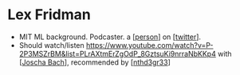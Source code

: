 # Lex Fridman
- MIT ML background. Podcaster. a [[person]] on [[twitter]].
- Should watch/listen https://www.youtube.com/watch?v=P-2P3MSZrBM&list=PLrAXtmErZgOdP_8GztsuKi9nrraNbKKp4 with [[Joscha Bach]], recommended by [[nthd3gr33]]

[//begin]: # "Autogenerated link references for markdown compatibility"
[person]: person "Person"
[twitter]: twitter "Twitter"
[Joscha Bach]: joscha-bach "Joscha Bach"
[nthd3gr33]: nthd3gr33 "Nthd3gr33"
[//end]: # "Autogenerated link references"